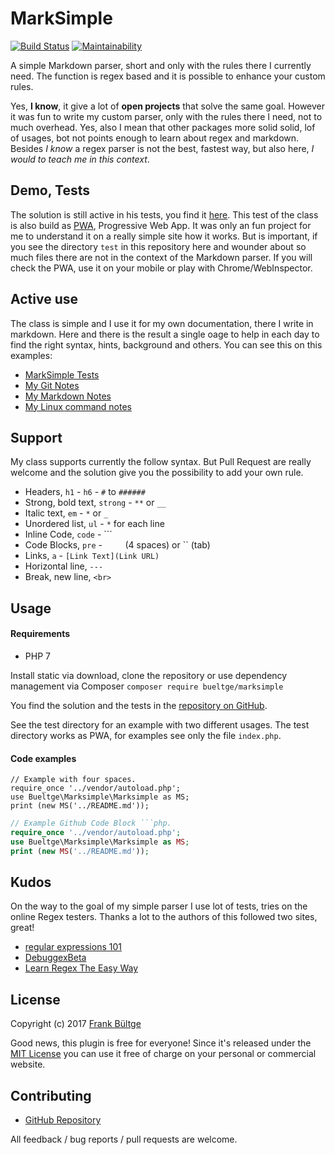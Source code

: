 # MarkSimple

[![Build Status](https://travis-ci.org/bueltge/marksimple.svg?branch=master)](https://travis-ci.org/bueltge/marksimple)
[![Maintainability](https://api.codeclimate.com/v1/badges/3ce79c7b4118c47951cc/maintainability)](https://codeclimate.com/github/bueltge/marksimple/maintainability)

A simple Markdown parser, short and only with the rules there I currently need. The function is regex based and it is possible to enhance your custom rules.

Yes, **I know**, it give a lot of __open projects__ that solve the same goal. However it was fun to write my custom parser, only with the rules there I need, not to much overhead. Yes, also I mean that other packages more solid solid, lof of usages, bot not points enough to learn about regex and markdown. Besides *I know* a regex parser is not the best, fastest way, but also here, _I would to teach me in this context_.

## Demo, Tests
The solution is still active in his tests, you find it [here](https://bueltge.de/MarkSimple/test/). This test of the class is also build as [PWA](https://developers.google.com/web/progressive-web-apps/), Progressive Web App. It was only an fun project for me to understand it on a really simple site how it works. But is important, if you see the directory `test` in this repository here and wounder about so much files there are not in the context of the Markdown parser. If you will check the PWA, use it on your mobile or play with Chrome/WebInspector.

## Active use
The class is simple and I use it for my own documentation, there I write in markdown. Here and there is the result a single oage to help in each day to find the right syntax, hints, background and others. You can see this on this examples:

 * [MarkSimple Tests](https://bueltge.de/MarkSimple/test/)
 * [My Git Notes](https://bueltge.de/git/)
 * [My Markdown Notes](https://bueltge.de/md/)
 * [My Linux command notes](https://bueltge.de/linux/)

## Support
My class supports currently the follow syntax. But Pull Request are really welcome and the solution give you the possibility to add your own rule.

 * Headers, `h1` - `h6` - `#` to `######`
 * Strong, bold text, `strong` - `**` or `__`
 * Italic text, `em` - `*` or `_`
 * Unordered list, `ul` - `*` for each line
 * Inline Code, `code` - ```
 * Code Blocks, `pre` - `    ` (4 spaces) or `` (tab)
 * Links, `a` - `[Link Text](Link URL)`
 * Horizontal line, `---`
 * Break, new line, `<br>`

## Usage
#### Requirements
 * PHP 7

Install static via download, clone the repository or use dependency management via Composer `composer require bueltge/marksimple`

You find the solution and the tests in the [repository on GitHub](https://github.com/bueltge/marksimple).

See the test directory for an example with two different usages. The test directory works as PWA, for examples see only the file `index.php`.

#### Code examples
    // Example with four spaces.
    require_once '../vendor/autoload.php';
    use Bueltge\Marksimple\Marksimple as MS;
    print (new MS('../README.md'));

```php
// Example Github Code Block ```php.
require_once '../vendor/autoload.php';
use Bueltge\Marksimple\Marksimple as MS;
print (new MS('../README.md'));
```

## Kudos
On the way to the goal of my simple parser I use lot of tests, tries on the online Regex testers. Thanks a lot to the authors of this followed two sites, great!

 * [regular expressions 101](https://regex101.com/)
 * [DebuggexBeta](https://www.debuggex.com/)
 * [Learn Regex The Easy Way](https://github.com/zeeshanu/learn-regex)

## License
Copyright (c) 2017 [Frank Bültge](https://bueltge.de)

Good news, this plugin is free for everyone! Since it's released under the [MIT License](https://github.com/inpsyde/marksimple/blob/master/LICENSE) you can use it free of charge on your personal or commercial website.

## Contributing
 * [GitHub Repository](https://github.com/bueltge/marksimple)

All feedback / bug reports / pull requests are welcome.
